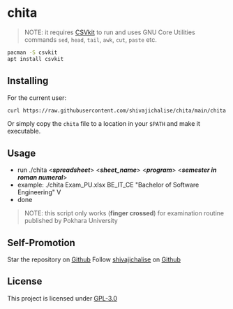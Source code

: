 # chita 

> NOTE: it requires [CSVkit](https://csvkit.readthedocs.io/en/latest/) to run and uses GNU Core Utilities commands `sed`, `head`, `tail`, `awk`, `cut`, `paste` etc.

```sh
pacman -S csvkit
apt install csvkit
```

## Installing

For the current user:

```sh
curl https://raw.githubusercontent.com/shivajichalise/chita/main/chita > ~/usr/local/bin/chita && chmod +x ~/usr/local/bin/chita
```

Or simply copy the `chita` file to a location in your `$PATH` and make it executable.

## Usage

- run ./chita <***spreadsheet***> <***sheet_name***> <***program***> <***semester in roman numeral***>
- example: ./chita Exam_PU.xlsx BE_IT_CE "Bachelor of Software Engineering" V
- done

> NOTE: this script only works (**finger crossed**) for examination routine published by Pokhara University

## Self-Promotion

Star the repository on [Github](https://github.com/shivajichalise/chita)
Follow [shivajichalise](http://shivajichalise.com.np) on [Github](https://github.com/shivajichalise)

## License

This project is licensed under [GPL-3.0](https://www.gnu.org/licenses/gpl-3.0.en.html)
